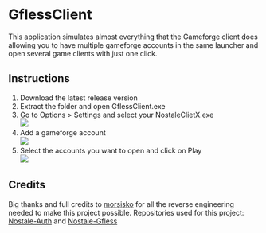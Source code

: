 # GflessClient
This application simulates almost everything that the Gameforge client does allowing you to have multiple gameforge accounts in the same launcher and open several game clients with just one click.

## Instructions
1. Download the latest release version
2. Extract the folder and open GflessClient.exe
3. Go to Options > Settings and select your NostaleClietX.exe<br> 
![](https://media.discordapp.net/attachments/739413308192325633/898542366753951764/unknown.png)
4. Add a gameforge account<br>
![](https://media.discordapp.net/attachments/739413308192325633/898543778627989524/unknown.png)
5. Select the accounts you want to open and click on Play<br>
![](https://media.discordapp.net/attachments/739413308192325633/898544878450012200/unknown.png)

## Credits
Big thanks and full credits to [morsisko](https://github.com/morsisko) for all the reverse engineering needed to make this project possible.
Repositories used for this project: [Nostale-Auth](https://github.com/morsisko/NosTale-Auth) and [Nostale-Gfless](https://github.com/morsisko/NosTale-Gfless)
